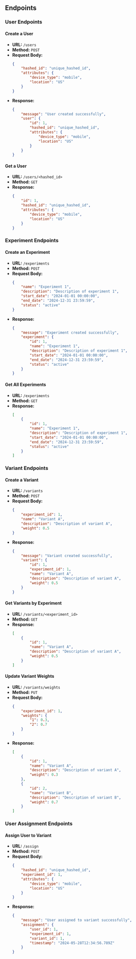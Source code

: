  ## Endpoints

### User Endpoints

#### Create a User

- **URL:** `/users`
- **Method:** `POST`
- **Request Body:**
    ```json
    {
        "hashed_id": "unique_hashed_id",
        "attributes": {
            "device_type": "mobile",
            "location": "US"
        }
    }
    ```
- **Response:**
    ```json
    {
        "message": "User created successfully",
        "user": {
            "id": 1,
            "hashed_id": "unique_hashed_id",
            "attributes": {
                "device_type": "mobile",
                "location": "US"
            }
        }
    }
    ```

#### Get a User

- **URL:** `/users/<hashed_id>`
- **Method:** `GET`
- **Response:**
    ```json
    {
        "id": 1,
        "hashed_id": "unique_hashed_id",
        "attributes": {
            "device_type": "mobile",
            "location": "US"
        }
    }
    ```

### Experiment Endpoints

#### Create an Experiment

- **URL:** `/experiments`
- **Method:** `POST`
- **Request Body:**
    ```json
    {
        "name": "Experiment 1",
        "description": "Description of experiment 1",
        "start_date": "2024-01-01 00:00:00",
        "end_date": "2024-12-31 23:59:59",
        "status": "active"
    }
    ```
- **Response:**
    ```json
    {
        "message": "Experiment created successfully",
        "experiment": {
            "id": 1,
            "name": "Experiment 1",
            "description": "Description of experiment 1",
            "start_date": "2024-01-01 00:00:00",
            "end_date": "2024-12-31 23:59:59",
            "status": "active"
        }
    }
    ```

#### Get All Experiments

- **URL:** `/experiments`
- **Method:** `GET`
- **Response:**
    ```json
    [
        {
            "id": 1,
            "name": "Experiment 1",
            "description": "Description of experiment 1",
            "start_date": "2024-01-01 00:00:00",
            "end_date": "2024-12-31 23:59:59",
            "status": "active"
        }
    ]
    ```

### Variant Endpoints

#### Create a Variant

- **URL:** `/variants`
- **Method:** `POST`
- **Request Body:**
    ```json
    {
        "experiment_id": 1,
        "name": "Variant A",
        "description": "Description of variant A",
        "weight": 0.5
    }
    ```
- **Response:**
    ```json
    {
        "message": "Variant created successfully",
        "variant": {
            "id": 1,
            "experiment_id": 1,
            "name": "Variant A",
            "description": "Description of variant A",
            "weight": 0.5
        }
    }
    ```

#### Get Variants by Experiment

- **URL:** `/variants/<experiment_id>`
- **Method:** `GET`
- **Response:**
    ```json
    [
        {
            "id": 1,
            "name": "Variant A",
            "description": "Description of variant A",
            "weight": 0.5
        }
    ]
    ```

#### Update Variant Weights

- **URL:** `/variants/weights`
- **Method:** `PUT`
- **Request Body:**
    ```json
    {
        "experiment_id": 1,
        "weights": {
            "1": 0.3,
            "2": 0.7
        }
    }
    ```
- **Response:**
    ```json
    [
        {
            "id": 1,
            "name": "Variant A",
            "description": "Description of variant A",
            "weight": 0.3
        },
        {
            "id": 2,
            "name": "Variant B",
            "description": "Description of variant B",
            "weight": 0.7
        }
    ]
    ```

### User Assignment Endpoints

#### Assign User to Variant

- **URL:** `/assign`
- **Method:** `POST`
- **Request Body:**
    ```json
    {
        "hashed_id": "unique_hashed_id",
        "experiment_id": 1,
        "attributes": {
            "device_type": "mobile",
            "location": "US"
        }
    }
    ```
- **Response:**
    ```json
    {
        "message": "User assigned to variant successfully",
        "assignment": {
            "user_id": 1,
            "experiment_id": 1,
            "variant_id": 1,
            "timestamp": "2024-05-28T12:34:56.789Z"
        }
    }
    ```